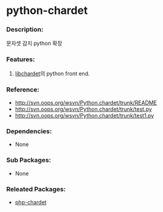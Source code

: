 # python-chardet

### Description:

문자셋 감지 python 확장

### Features:
1. [libchardet](pkg-core-libchardet.md)의 python front end.

### Reference:
* http://svn.oops.org/wsvn/Python.chardet/trunk/README
* http://svn.oops.org/wsvn/Python.chardet/trunk/test.py
* http://svn.oops.org/wsvn/Python.chardet/trunk/test1.py

### Dependencies:
* None

### Sub Packages:
* None

### Releated Packages:
* [php-chardet](pkg-core-php-chardet.md)